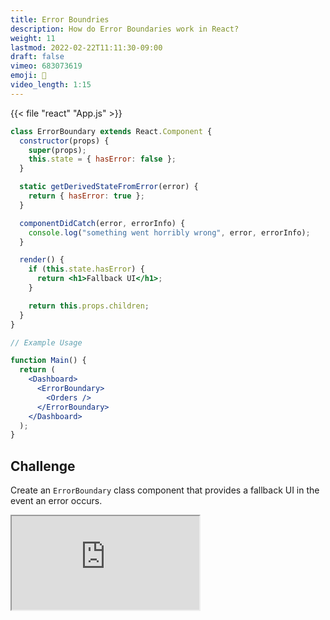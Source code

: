```yaml
---
title: Error Boundries
description: How do Error Boundaries work in React?
weight: 11
lastmod: 2022-02-22T11:11:30-09:00
draft: false
vimeo: 683073619
emoji: 🚨
video_length: 1:15
---
```


{{< file "react" "App.js" >}}

```jsx
class ErrorBoundary extends React.Component {
  constructor(props) {
    super(props);
    this.state = { hasError: false };
  }

  static getDerivedStateFromError(error) {
    return { hasError: true };
  }

  componentDidCatch(error, errorInfo) {
    console.log("something went horribly wrong", error, errorInfo);
  }

  render() {
    if (this.state.hasError) {
      return <h1>Fallback UI</h1>;
    }

    return this.props.children;
  }
}

// Example Usage

function Main() {
  return (
    <Dashboard>
      <ErrorBoundary>
        <Orders />
      </ErrorBoundary>
    </Dashboard>
  );
}
```

## Challenge

Create an `ErrorBoundary` class component that provides a fallback UI in the event an error occurs.

<div>
<iframe class="frame-full" src="https://stackblitz.com/edit/react-bhv9ih?embed=1&file=src/App.js"><iframe>
</div>

